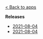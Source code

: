 [< Back to apps](/apps/queue/)

**Releases**
- [2021-08-04](/apps/queue/releasenotes/20210804)
- [2021-08-04](/apps/queue/releasenotes/20210824)
